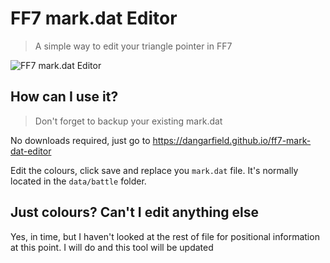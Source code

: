 # FF7 mark.dat Editor

> A simple way to edit your triangle pointer in FF7 

![FF7 mark.dat Editor](https://i.ibb.co/xmSpZW4/ff7-mark-dat-editor-2.png "FF7 mark.dat Editor")

## How can I use it?

> Don't forget to backup your existing mark.dat

No downloads required, just go to https://dangarfield.github.io/ff7-mark-dat-editor

Edit the colours, click save and replace you `mark.dat` file. It's normally located in the `data/battle` folder.

## Just colours? Can't I edit anything else

Yes, in time, but I haven't looked at the rest of file for positional information at this point. I will do and this tool will be updated